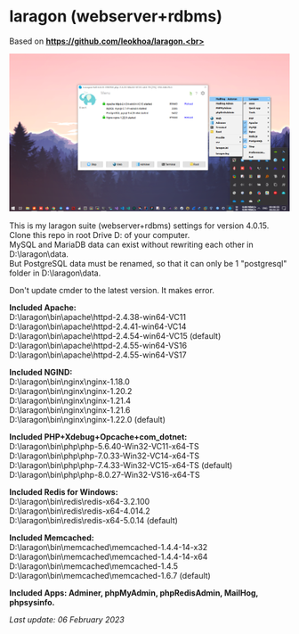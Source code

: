 # laragon (webserver+rdbms)
Based on **https://github.com/leokhoa/laragon.<br>**

![laragon-v4.png](laragon-v4.png)

This is my laragon suite (webserver+rdbms) settings for version 4.0.15.<br>
Clone this repo in root Drive D: of your computer.<br>
MySQL and MariaDB data can exist without rewriting each other in D:\laragon\data.<br>
But PostgreSQL data must be renamed, so that it can only be 1 "postgresql" folder in D:\laragon\data.<br>

Don't update cmder to the latest version. It makes error.

**Included Apache:<br>**
D:\laragon\bin\apache\httpd-2.4.38-win64-VC11<br>
D:\laragon\bin\apache\httpd-2.4.41-win64-VC14<br>
D:\laragon\bin\apache\httpd-2.4.54-win64-VC15 (default)<br>
D:\laragon\bin\apache\httpd-2.4.55-win64-VS16<br>
D:\laragon\bin\apache\httpd-2.4.55-win64-VS17<br>

**Included NGIND:<br>**
D:\laragon\bin\nginx\nginx-1.18.0<br>
D:\laragon\bin\nginx\nginx-1.20.2<br>
D:\laragon\bin\nginx\nginx-1.21.4<br>
D:\laragon\bin\nginx\nginx-1.21.6<br>
D:\laragon\bin\nginx\nginx-1.22.0 (default)<br>

**Included PHP+Xdebug+Opcache+com_dotnet:<br>**
D:\laragon\bin\php\php-5.6.40-Win32-VC11-x64-TS<br>
D:\laragon\bin\php\php-7.0.33-Win32-VC14-x64-TS<br>
D:\laragon\bin\php\php-7.4.33-Win32-VC15-x64-TS (default)<br>
D:\laragon\bin\php\php-8.0.27-Win32-VS16-x64-TS<br>

**Included Redis for Windows:<br>**
D:\laragon\bin\redis\redis-x64-3.2.100<br>
D:\laragon\bin\redis\redis-x64-4.014.2<br>
D:\laragon\bin\redis\redis-x64-5.0.14 (default)<br>

**Included Memcached:<br>**
D:\laragon\bin\memcached\memcached-1.4.4-14-x32<br>
D:\laragon\bin\memcached\memcached-1.4.4-14-x64<br>
D:\laragon\bin\memcached\memcached-1.4.5<br>
D:\laragon\bin\memcached\memcached-1.6.7 (default)<br>

**Included Apps: Adminer, phpMyAdmin, phpRedisAdmin, MailHog, phpsysinfo.**

*Last update: 06 February 2023*
